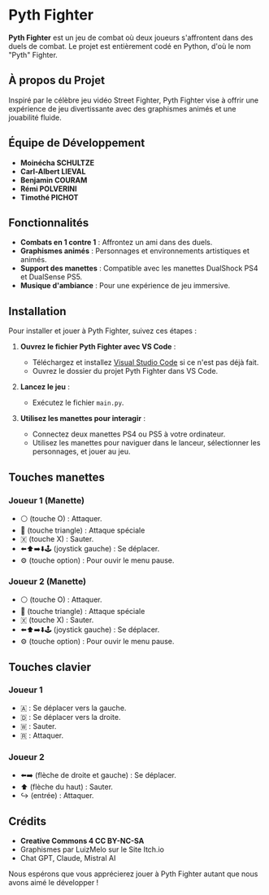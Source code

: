 # Pyth Fighter

**Pyth Fighter** est un jeu de combat où deux joueurs s'affrontent dans des duels de combat. Le projet est entièrement codé en Python, d'où le nom "Pyth" Fighter.

## À propos du Projet

Inspiré par le célèbre jeu vidéo Street Fighter, Pyth Fighter vise à offrir une expérience de jeu divertissante avec des graphismes animés et une jouabilité fluide.

## Équipe de Développement

- **Moinécha SCHULTZE**
- **Carl-Albert LIEVAL**
- **Benjamin COURAM**
- **Rémi POLVERINI**
- **Timothé PICHOT**

## Fonctionnalités

- **Combats en 1 contre 1** : Affrontez un ami dans des duels.
- **Graphismes animés** : Personnages et environnements artistiques et animés.
- **Support des manettes** : Compatible avec les manettes DualShock PS4 et DualSense PS5.
- **Musique d'ambiance** : Pour une expérience de jeu immersive.

## Installation

Pour installer et jouer à Pyth Fighter, suivez ces étapes :

1. **Ouvrez le fichier Pyth Fighter avec VS Code** :
   - Téléchargez et installez [Visual Studio Code](https://code.visualstudio.com/) si ce n'est pas déjà fait.
   - Ouvrez le dossier du projet Pyth Fighter dans VS Code.
  
2. **Lancez le jeu** :
   - Exécutez le fichier `main.py`.

3. **Utilisez les manettes pour interagir** :
   - Connectez deux manettes PS4 ou PS5 à votre ordinateur.
   - Utilisez les manettes pour naviguer dans le lanceur, sélectionner les personnages, et jouer au jeu.

## Touches manettes

### Joueur 1 (Manette)

- ⚪ (touche O) : Attaquer.
- 🔼 (touche triangle) : Attaque spéciale
- 🇽 (touche X) : Sauter.
- ⬅️⬆️➡️⬇️🕹️ (joystick gauche) : Se déplacer.
- ⚙️ (touche option) : Pour ouvir le menu pause.

### Joueur 2 (Manette)

- ⚪ (touche O) : Attaquer.
- 🔼 (touche triangle) : Attaque spéciale
- 🇽 (touche X) : Sauter.
- ⬅️⬆️➡️⬇️🕹️ (joystick gauche) : Se déplacer.
- ⚙️ (touche option) : Pour ouvir le menu pause.


## Touches clavier

### Joueur 1

- 🇦 : Se déplacer vers la gauche.
- 🇩 : Se déplacer vers la droite.
- 🇼 : Sauter.
- 🇷 : Attaquer.

### Joueur 2

- ⬅️➡️ (flèche de droite  et gauche) : Se déplacer.
- ⬆️ (flèche du haut) : Sauter.
- ↪️ (entrée) : Attaquer.

## Crédits

- **Creative Commons 4 CC BY-NC-SA**
- Graphismes par LuizMelo sur le Site Itch.io
- Chat GPT, Claude, Mistral AI


Nous espérons que vous apprécierez jouer à Pyth Fighter autant que nous avons aimé le développer !
